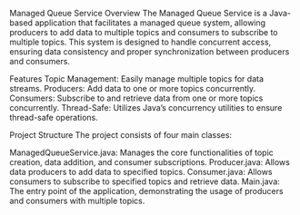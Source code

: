 Managed Queue Service
Overview
The Managed Queue Service is a Java-based application that facilitates a managed queue system, allowing producers to add data to multiple topics and consumers to subscribe to multiple topics. This system is designed to handle concurrent access, ensuring data consistency and proper synchronization between producers and consumers.

Features
Topic Management: Easily manage multiple topics for data streams.
Producers: Add data to one or more topics concurrently.
Consumers: Subscribe to and retrieve data from one or more topics concurrently.
Thread-Safe: Utilizes Java’s concurrency utilities to ensure thread-safe operations.

Project Structure
The project consists of four main classes:

ManagedQueueService.java: Manages the core functionalities of topic creation, data addition, and consumer subscriptions.
Producer.java: Allows data producers to add data to specified topics.
Consumer.java: Allows consumers to subscribe to specified topics and retrieve data.
Main.java: The entry point of the application, demonstrating the usage of producers and consumers with multiple topics.

